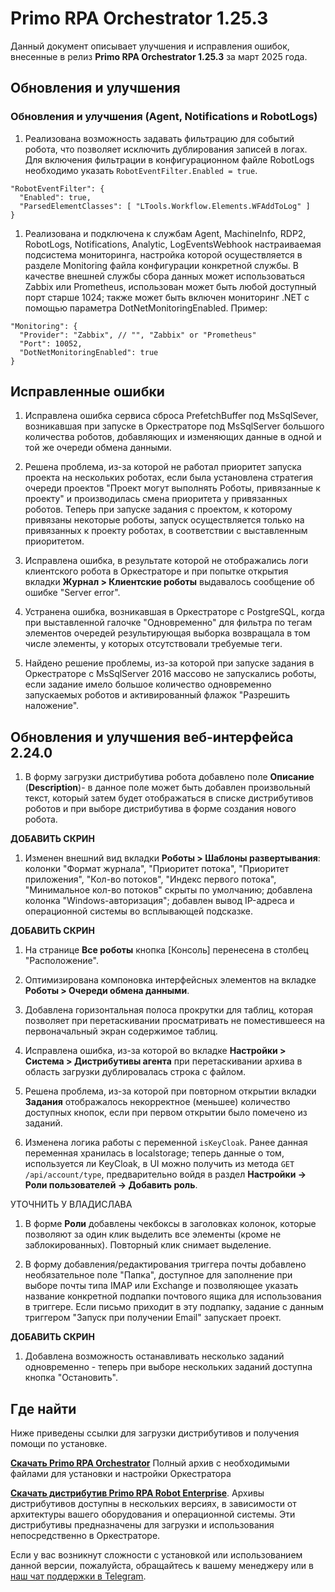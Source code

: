 # Primo RPA Orchestrator 1.25.3

Данный документ описывает улучшения и исправления ошибок, внесенные в релиз **Primo RPA Orchestrator 1.25.3** за март 2025 года.


## Обновления и улучшения 





### Обновления и улучшения (Agent, Notifications и RobotLogs)

1. Реализована возможность задавать фильтрацию для событий робота, что позволяет исключить дублирования записей в логах. Для включения фильтрации в конфигурационном файле RobotLogs необходимо указать `RobotEventFilter.Enabled = true`.
```
"RobotEventFilter": {
  "Enabled": true,
  "ParsedElementClasses": [ "LTools.Workflow.Elements.WFAddToLog" ]
}
```

1. Реализована и подключена к службам Agent, MachineInfo, RDP2, RobotLogs, Notifications, Analytic, LogEventsWebhook настраиваемая подсистема мониторинга, настройка которой осуществляется в разделе Monitoring файла конфигурации конкретной службы. В качестве внешней службы сбора данных может использоваться Zabbix или Prometheus, использован может быть любой доступный порт старше 1024; также может быть включен мониторинг .NET с помощью параметра DotNetMonitoringEnabled. Пример:
```
"Monitoring": {
  "Provider": "Zabbix", // "", "Zabbix" or "Prometheus"
  "Port": 10052,
  "DotNetMonitoringEnabled": true
}
```







## Исправленные ошибки

1. Исправлена ошибка сервиса сброса PrefetchBuffer под MsSqlSever, возникавшая при запуске в Оркестраторе под MsSqlServer большого количества роботов, добавляющих и изменяющих данные в одной и той же очереди обмена данными.

1. Решена проблема, из-за которой не работал приоритет запуска проекта на нескольких роботах, если была установлена стратегия очереди проектов "Проект могут выполнять Роботы, привязанные к проекту" и производилась смена приоритета у привязанных роботов. Теперь при запуске задания с проектом, к которому привязаны некоторые роботы, запуск осуществляется только на привязанных к проекту роботах, в соответствии с выставленным приоритетом.

1. Исправлена ошибка, в результате которой не отображались логи клиентского робота в Оркестраторе и при попытке открытия вкладки **Журнал > Клиентские роботы** выдавалось сообщение об ошибке "Server error".

1. Устранена ошибка, возникавшая в Оркестраторе с PostgreSQL, когда при выставленной галочке "Одновременно" для фильтра по тегам элементов очередей результирующая выборка возвращала в том числе элементы, у которых отсутствовали требуемые теги.

1. Найдено решение проблемы, из-за которой при запуске задания в Оркестраторе с MsSqlServer 2016 массово не запускались роботы, если задание имело большое количество одновременно запускаемых роботов и активированный флажок "Разрешить наложение". 

 



## Обновления и улучшения веб-интерфейса 2.24.0


1. В форму загрузки дистрибутива робота добавлено поле **Описание** (**Description**)- в данное поле может быть добавлен произвольный текст, который затем будет отображаться в списке дистрибутивов роботов и при выборе дистрибутива в форме создания нового робота.

**ДОБАВИТЬ СКРИН**

1. Изменен внешний вид вкладки **Роботы > Шаблоны развертывания**: колонки "Формат журнала", "Приоритет потока", "Приоритет приложения", "Кол-во потоков", "Индекс первого потока", "Минимальное кол-во потоков" скрыты по умолчанию; добавлена колонка "Windows-авторизация"; добавлен вывод IP-адреса и операционной системы во всплывающей подсказке.

**ДОБАВИТЬ СКРИН**

1. На странице **Все роботы** кнопка [Консоль] перенесена в столбец "Расположение".

1. Оптимизирована компоновка интерфейсных элементов на вкладке **Роботы > Очереди обмена данными**.

1. Добавлена горизонтальная полоса прокрутки для таблиц, которая позволяет при перетаскивании просматривать не поместившееся на первоначальный экран содержимое таблиц.

1. Исправлена ошибка, из-за которой во вкладке **Настройки > Система > Дистрибутивы агента** при перетаскивании архива в область загрузки дублировалась строка с файлом.

1. Решена проблема, из-за которой при повторном открытии вкладки **Задания** отображалось некорректное (меньшее) количество доступных кнопок, если при первом открытии было помечено из заданий.

1. Изменена логика работы с переменной `isKeyCloak`. Ранее данная переменная хранилась в localstorage; теперь данные о том, используется ли KeyCloak, в UI можно получить из метода `GET /api/account/type`, предварительно войдя в раздел **Настройки -> Роли пользователей -> Добавить роль**.

УТОЧНИТЬ У ВЛАДИСЛАВА

1. В форме **Роли** добавлены чекбоксы в заголовках колонок, которые позволяют за один клик выделить все элементы (кроме не заблокированных). Повторный клик снимает выделение.

1. В форму добавления/редактирования триггера почты добавлено необязательное поле "Папка", доступное для заполнение при выборе почты типа IMAP или Exchange и позволяющее указать название конкретной подпапки почтового ящика для использования в триггере. Если письмо приходит в эту подпапку, задание с данным триггером "Запуск при получении Email" запускает проект. 

**ДОБАВИТЬ СКРИН**

1. Добавлена возможность останавливать несколько заданий одновременно - теперь при выборе нескольких заданий доступна кнопка "Остановить".






## Где найти

Ниже приведены ссылки для загрузки дистрибутивов и получения помощи по установке.

[**Скачать Primo RPA Orchestrator**](https://disk.primo-rpa.ru/index.php/s/t9BHBjR6PP06Yax?path=%2FRelease%2FOrchestrator)
Полный архив с необходимыми файлами для установки и настройки Оркестратора

[**Скачать дистрибутив Primo RPA Robot Enterprise**](https://disk.primo-rpa.ru/index.php/s/t9BHBjR6PP06Yax?path=%2FRelease%2FRobot). 
Архивы дистрибутивов доступны в нескольких версиях, в зависимости от архитектуры вашего оборудования и операционной системы. Эти дистрибутивы предназначены для загрузки и использования непосредственно в Оркестраторе.

Если у вас возникнут сложности с установкой или использованием данной версии, пожалуйста, обращайтесь к вашему менеджеру или в [наш чат поддержки в Telegram](https://t.me/primo_RPA_chat).

